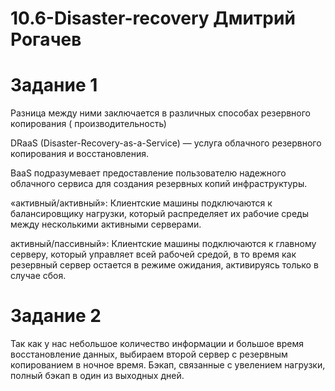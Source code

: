 # 10.6-Disaster-recovery Дмитрий Рогачев


# Задание 1

Разница между ними заключается в различных способах резервного копирования ( производительность)

DRaaS (Disaster-Recovery-as-a-Service) — услуга облачного резервного копирования и восстановления. 

BaaS подразумевает предоставление пользователю надежного облачного сервиса для создания резервных копий инфраструктуры.

 «активный/активный»: Клиентские машины подключаются к балансировщику нагрузки, который распределяет их рабочие среды между несколькими активными серверами.
 
 активный/пассивный»: Клиентские машины подключаются к главному серверу, который управляет всей рабочей средой, в то время как резервный сервер остается в режиме ожидания, активируясь только в случае сбоя.


# Задание 2

Так как у нас небольшое количество информации и большое время восстановление данных, выбираем второй сервер с резервным копированием в ночное время.   Бэкап, связанные с увелением нагрузки,  полный бэкап в один из выходных дней.
